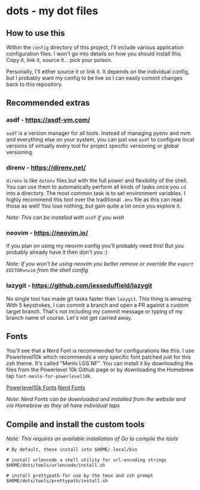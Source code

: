 # dots - my dot files

## How to use this

Within the `config` directory of this project, I'll include various 
application configuration files. I won't go into details on how you 
should install this. Copy it, link it, source it... pick your poison. 

Personally, I'll either source it or link it. It depends on the individual config,
but I probably want my config to be live so I can easily commit
changes back to this repository.

## Recommended extras

### asdf - https://asdf-vm.com/

`asdf` is a version manager for all tools. Instead of managing pyenv and nvm and everything else on your
system, you can just use `asdf` to configure local versions of virtually every tool for project specific
versioning or global versioning.

### direnv - https://direnv.net/

`direnv` is like `dotenv` files but with the full power and flexibility of the shell. You can use
them to automatically perform all kinds of tasks once you `cd` into a directory. The most common
task is to set environment variables. I highly recommend this tool over the traditional `.env`
file as this can read those as well! You lose nothing, but gain quite a lot once you explore it.

_Note: This can be installed with `asdf` if you wish_

### neovim - https://neovim.io/

If you plan on using my neovim config you'll probably need this! But you probably already have it then
don't you :)

_Note: If you won't be using neovim you better remove or override the `export EDITOR=nvim` from the shell config_

### lazygit - https://github.com/jesseduffield/lazygit

No single tool has made git tasks faster than `lazygit`. This thing is amazing. With 5 keystrokes, I can 
commit a branch and open a PR against a custom target branch. That's not including my commit message
or typing of my branch name of course. Let's not get carried away.

## Fonts

You'll see that a Nerd Font is recommended for configurations like this. I use Powerlevel10k which recommends a very specific font patched just for this zsh theme. It's called "Menlo LGS NF". You can install it by downloading the files from the Powerlevel 10k Github page or by downloading the Homebrew tap `font-meslo-for-powerlevel10k`.

[Powerlevel10k Fonts](https://github.com/romkatv/powerlevel10k?tab=readme-ov-file#meslo-nerd-font-patched-for-powerlevel10k)
[Nerd Fonts](https://www.nerdfonts.com/)

_Note: Nerd Fonts can be downloaded and installed from the website and via Homebrew as they all have individual taps_


## Compile and install the custom tools

_Note: This requires an available installation of Go to compile the tools_

```shell
# By default, these install into $HOME/.local/bin

# install urlencode a shell utility for url-encoding strings
$HOME/dots/tools/urlencode/install.sh

# install prettypath for use by the tmux and zsh prompt
$HOME/dots/tools/prettypath/install.sh
```
